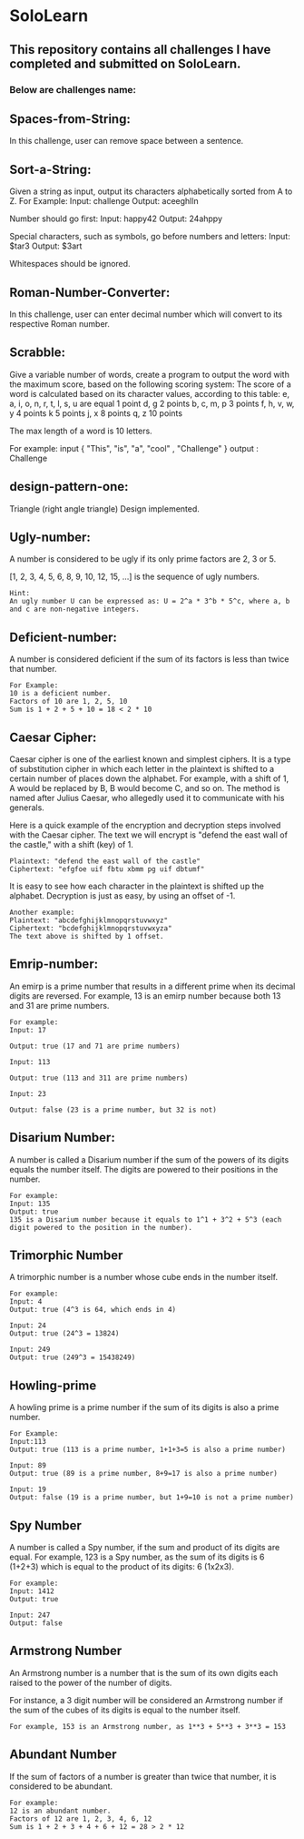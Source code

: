 # SoloLearn

## This repository contains all challenges I have completed and submitted on SoloLearn.

### Below are challenges name:

## Spaces-from-String:
In this challenge, user can remove space between a sentence.

## Sort-a-String:
Given a string as input, output its characters alphabetically sorted from A to Z.
For Example:
Input: challenge
Output: aceeghlln

Number should go first:
Input: happy42
Output: 24ahppy

Special characters, such as symbols, go before numbers and letters:
Input: $tar3
Output: $3art

Whitespaces should be ignored.

## Roman-Number-Converter:
In this challenge, user can enter decimal number which will convert to its respective Roman number.

## Scrabble:

Give a variable number of words, create a program to output the word with the maximum score, based on the following scoring system:
The score of a word is calculated based on its character values, according to this table:
e, a, i, o, n, r, t, l, s, u are equal 1 point
d, g	2 points
b, c, m, p	3 points
f, h, v, w, y 4 points
k 5 points
j, x 8 points
q, z 10 points

The max length of a word is 10 letters.

For example: 
input { "This",  "is", "a", "cool" , "Challenge" }
output : Challenge

## design-pattern-one:
Triangle (right angle triangle) Design implemented.

## Ugly-number:
A number is considered to be ugly if its only prime factors are 2, 3 or 5. 

[1, 2, 3, 4, 5, 6, 8, 9, 10, 12, 15, …] is the sequence of ugly numbers.

```
Hint:
An ugly number U can be expressed as: U = 2^a * 3^b * 5^c, where a, b and c are non-negative integers.
```

## Deficient-number:
A number is considered deficient if the sum of its factors is less than twice that number.

```
For Example:
10 is a deficient number.
Factors of 10 are 1, 2, 5, 10
Sum is 1 + 2 + 5 + 10 = 18 < 2 * 10
```

## Caesar Cipher:
Caesar cipher is one of the earliest known and simplest ciphers. It is a type of substitution cipher in which each letter in the plaintext is shifted to a certain number of places down the alphabet. For example, with a shift of 1, A would be replaced by B, B would become C, and so on. The method is named after Julius Caesar, who allegedly used it to communicate with his generals.

Here is a quick example of the encryption and decryption steps involved with the Caesar cipher. The text we will encrypt is "defend the east wall of the castle," with a shift (key) of 1.

```
Plaintext: "defend the east wall of the castle"
Ciphertext: "efgfoe uif fbtu xbmm pg uif dbtumf"
```

It is easy to see how each character in the plaintext is shifted up the alphabet. Decryption is just as easy, by using an offset of -1.

```
Another example:
Plaintext: "abcdefghijklmnopqrstuvwxyz"
Ciphertext: "bcdefghijklmnopqrstuvwxyza"
The text above is shifted by 1 offset.
```

## Emrip-number:
An emirp is a prime number that results in a different prime when its decimal digits are reversed. For example, 13 is an emirp number because both 13 and 31 are prime numbers.

```
For example:
Input: 17

Output: true (17 and 71 are prime numbers)

Input: 113

Output: true (113 and 311 are prime numbers)

Input: 23

Output: false (23 is a prime number, but 32 is not)
```
## Disarium Number:

A number is called a Disarium number if the sum of the powers of its digits equals the number itself. The digits are powered to their positions in the number.

```
For example:
Input: 135
Output: true
135 is a Disarium number because it equals to 1^1 + 3^2 + 5^3 (each digit powered to the position in the number).
```

## Trimorphic Number
A trimorphic number is a number whose cube ends in the number itself. 

```
For example:
Input: 4
Output: true (4^3 is 64, which ends in 4)

Input: 24
Output: true (24^3 = 13824)

Input: 249
Output: true (249^3 = 15438249)
```

## Howling-prime
A howling prime is a prime number if the sum of its digits is also a prime number.

```
For Example:
Input:113
Output: true (113 is a prime number, 1+1+3=5 is also a prime number)

Input: 89
Output: true (89 is a prime number, 8+9=17 is also a prime number)

Input: 19 
Output: false (19 is a prime number, but 1+9=10 is not a prime number)
```

## Spy Number
A number is called a Spy number, if the sum and product of its digits are equal.
For example, 123 is a Spy number, as the sum of its digits is 6 (1+2+3) which is equal to the product of its digits: 6 (1x2x3).

```
For example:
Input: 1412
Output: true

Input: 247
Output: false
```

## Armstrong Number
An Armstrong number is a number that is the sum of its own digits each raised to the power of the number of digits.

For instance, a 3 digit number will be considered an Armstrong number if the sum of the cubes of its digits is equal to the number itself. 

```
For example, 153 is an Armstrong number, as 1**3 + 5**3 + 3**3 = 153
```

## Abundant Number 
If the sum of factors of a number is greater than twice that number, it is considered to be abundant.

```
For example:
12 is an abundant number.
Factors of 12 are 1, 2, 3, 4, 6, 12
Sum is 1 + 2 + 3 + 4 + 6 + 12 = 28 > 2 * 12
```


